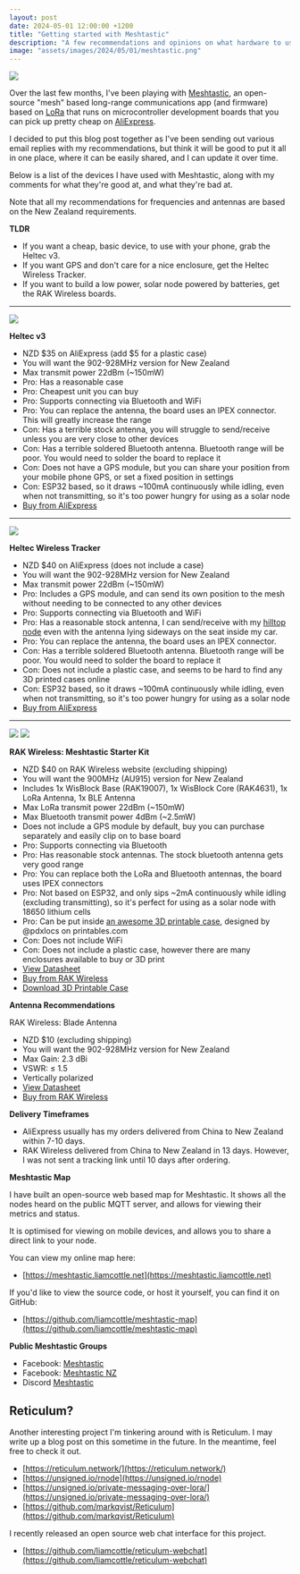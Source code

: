 ```yaml
---
layout: post
date: 2024-05-01 12:00:00 +1200
title: "Getting started with Meshtastic"
description: "A few recommendations and opinions on what hardware to use when getting started with Meshtastic"
image: "assets/images/2024/05/01/meshtastic.png"
---
```

![](/assets/images/2024/05/01/meshtastic_node.jpg)

Over the last few months, I've been playing with [Meshtastic](https://meshtastic.org/), an open-source "mesh" based long-range communications app (and firmware) based on [LoRa](https://en.wikipedia.org/wiki/LoRa) that runs on microcontroller development boards that you can pick up pretty cheap on [AliExpress](https://www.aliexpress.com/).

I decided to put this blog post together as I've been sending out various email replies with my recommendations, but think it will be good to put it all in one place, where it can be easily shared, and I can update it over time.

Below is a list of the devices I have used with Meshtastic, along with my comments for what they're good at, and what they're bad at.

Note that all my recommendations for frequencies and antennas are based on the New Zealand requirements.

**TLDR**

- If you want a cheap, basic device, to use with your phone, grab the Heltec v3.
- If you want GPS and don't care for a nice enclosure, get the Heltec Wireless Tracker.
- If you want to build a low power, solar node powered by batteries, get the RAK Wireless boards.

---

![](/assets/images/2024/05/01/heltec_v3.jpg)

**Heltec v3**

- NZD $35 on AliExpress (add $5 for a plastic case)
- You will want the 902-928MHz version for New Zealand
- Max transmit power 22dBm (~150mW)
- Pro: Has a reasonable case
- Pro: Cheapest unit you can buy
- Pro: Supports connecting via Bluetooth and WiFi
- Pro: You can replace the antenna, the board uses an IPEX connector. This will greatly increase the range
- Con: Has a terrible stock antenna, you will struggle to send/receive unless you are very close to other devices
- Con: Has a terrible soldered Bluetooth antenna. Bluetooth range will be poor. You would need to solder the board to replace it
- Con: Does not have a GPS module, but you can share your position from your mobile phone GPS, or set a fixed position in settings
- Con: ESP32 based, so it draws ~100mA continuously while idling, even when not transmitting, so it's too power hungry for using as a solar node
- [Buy from AliExpress](https://s.click.aliexpress.com/e/_Dkn5miP)

---

![](/assets/images/2024/05/01/heltec_wireless_tracker.jpg)

**Heltec Wireless Tracker**

- NZD $40 on AliExpress (does not include a case)
- You will want the 902-928MHz version for New Zealand
- Max transmit power 22dBm (~150mW)
- Pro: Includes a GPS module, and can send its own position to the mesh without needing to be connected to any other devices
- Pro: Supports connecting via Bluetooth and WiFi
- Pro: Has a reasonable stock antenna, I can send/receive with my [hilltop node](/assets/images/2024/05/01/meshtastic_node.jpg) even with the antenna lying sideways on the seat inside my car.
- Pro: You can replace the antenna, the board uses an IPEX connector.
- Con: Has a terrible soldered Bluetooth antenna. Bluetooth range will be poor. You would need to solder the board to replace it
- Con: Does not include a plastic case, and seems to be hard to find any 3D printed cases online
- Con: ESP32 based, so it draws ~100mA continuously while idling, even when not transmitting, so it's too power hungry for using as a solar node
- [Buy from AliExpress](https://s.click.aliexpress.com/e/_DEgvwk3)

---

![](/assets/images/2024/05/01/rak4631_pocket_node.jpg)
![](/assets/images/2024/05/01/rak4631_pocket_nodes.jpg)

**RAK Wireless: Meshtastic Starter Kit**

- NZD $40 on RAK Wireless website (excluding shipping)
- You will want the 900MHz (AU915) version for New Zealand
- Includes 1x WisBlock Base (RAK19007), 1x WisBlock Core (RAK4631), 1x LoRa Antenna, 1x BLE Antenna
- Max LoRa transmit power 22dBm (~150mW)
- Max Bluetooth transmit power 4dBm (~2.5mW)
- Does not include a GPS module by default, buy you can purchase separately and easily clip on to base board
- Pro: Supports connecting via Bluetooth
- Pro: Has reasonable stock antennas. The stock bluetooth antenna gets very good range
- Pro: You can replace both the LoRa and Bluetooth antennas, the board uses IPEX connectors
- Pro: Not based on ESP32, and only sips ~2mA continuously while idling (excluding transmitting), so it's perfect for using as a solar node with 18650 lithium cells
- Pro: Can be put inside [an awesome 3D printable case](https://www.printables.com/model/623484-rak-meshtastic-starter-kit-no-additional-hardware), designed by @pdxlocs on printables.com
- Con: Does not include WiFi
- Con: Does not include a plastic case, however there are many enclosures available to buy or 3D print
- [View Datasheet](https://docs.rakwireless.com/Product-Categories/WisBlock/RAK4631/Datasheet)
- [Buy from RAK Wireless](https://rakwireless.kckb.st/liamcottle-bcy)
- [Download 3D Printable Case](https://www.printables.com/model/623484-rak-meshtastic-starter-kit-no-additional-hardware)

**Antenna Recommendations**

RAK Wireless: Blade Antenna
- NZD $10 (excluding shipping)
- You will want the 902-928MHz version for New Zealand
- Max Gain: 2.3 dBi
- VSWR: ≤ 1.5
- Vertically polarized
- [View Datasheet](https://docs.rakwireless.com/Product-Categories/Accessories/RAKARJ16/Overview/)
- [Buy from RAK Wireless](https://rakwireless.kckb.st/liamcottle-hg2)

**Delivery Timeframes**

- AliExpress usually has my orders delivered from China to New Zealand within 7-10 days.
- RAK Wireless delivered from China to New Zealand in 13 days. However, I was not sent a tracking link until 10 days after ordering.

**Meshtastic Map**

I have built an open-source web based map for Meshtastic. It shows all the nodes heard on the public MQTT server, and allows for viewing their metrics and status.

It is optimised for viewing on mobile devices, and allows you to share a direct link to your node.

You can view my online map here:

- [https://meshtastic.liamcottle.net](https://meshtastic.liamcottle.net)

If you'd like to view the source code, or host it yourself, you can find it on GitHub:

- [https://github.com/liamcottle/meshtastic-map](https://github.com/liamcottle/meshtastic-map)

**Public Meshtastic Groups**

- Facebook: [Meshtastic](https://www.facebook.com/groups/730536684339042)
- Facebook: [Meshtastic NZ](https://www.facebook.com/groups/731677999061283)
- Discord [Meshtastic](https://discord.com/invite/ktMAKGBnBs)

## Reticulum?

Another interesting project I'm tinkering around with is Reticulum. I may write up a blog post on this sometime in the future.
In the meantime, feel free to check it out.

- [https://reticulum.network/](https://reticulum.network/)
- [https://unsigned.io/rnode](https://unsigned.io/rnode)
- [https://unsigned.io/private-messaging-over-lora/](https://unsigned.io/private-messaging-over-lora/)
- [https://github.com/markqvist/Reticulum](https://github.com/markqvist/Reticulum)

I recently released an open source web chat interface for this project.

- [https://github.com/liamcottle/reticulum-webchat](https://github.com/liamcottle/reticulum-webchat)
